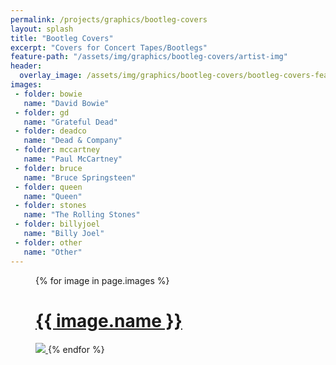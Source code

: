 ```yaml
---
permalink: /projects/graphics/bootleg-covers
layout: splash
title: "Bootleg Covers"
excerpt: "Covers for Concert Tapes/Bootlegs"
feature-path: "/assets/img/graphics/bootleg-covers/artist-img"
header:
  overlay_image: /assets/img/graphics/bootleg-covers/bootleg-covers-feature.jpg
images:
 - folder: bowie
   name: "David Bowie"
 - folder: gd
   name: "Grateful Dead"
 - folder: deadco
   name: "Dead & Company"
 - folder: mccartney
   name: "Paul McCartney"
 - folder: bruce
   name: "Bruce Springsteen"
 - folder: queen
   name: "Queen"
 - folder: stones
   name: "The Rolling Stones"
 - folder: billyjoel
   name: "Billy Joel"
 - folder: other
   name: "Other"
---
```


<figure class="third">
    {% for image in page.images %}
        <a href='{{ page.permalink }}/{{ image.folder }}'>
            <figcaption><h1>{{ image.name }}</h1></figcaption>
            <img src='{{ page.feature-path }}/{{ image.folder }}.jpg'>
        </a>
    {% endfor %}
</figure>
